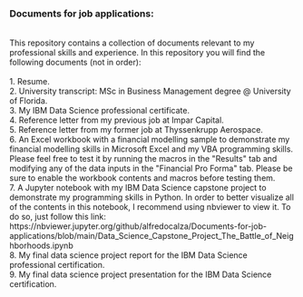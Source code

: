 ### Documents for job applications: <br>
<br>
This repository contains a collection of documents relevant to my professional skills and experience. In this repository you will find the following documents (not in order):<br>
<br>
1. Resume.<br>
2. University transcript: MSc in Business Management degree @ University of Florida.<br>
3. My IBM Data Science professional certificate.<br>
4. Reference letter from my previous job at Impar Capital.<br>
5. Reference letter from my former job at Thyssenkrupp Aerospace.<br>
6. An Excel workbook with a financial modelling sample to demonstrate my financial modelling skills in Microsoft Excel and my VBA programming skills. Please feel free to test it by running the macros in the "Results" tab and modifying any of the data inputs in the "Financial Pro Forma" tab. Please be sure to enable the workbook contents and macros before testing them. <br>
7. A Jupyter notebook with my IBM Data Science capstone project to demonstrate my programming skills in Python. In order to better visualize all of the contents in this notebook, I recommend using nbviewer to view it. To do so, just follow this link: https://nbviewer.jupyter.org/github/alfredocalza/Documents-for-job-applications/blob/main/Data_Science_Capstone_Project_The_Battle_of_Neighborhoods.ipynb <br>
8. My final data science project report for the IBM Data Science professional certification.<br>
9. My final data science project presentation for the IBM Data Science certification.<br>
